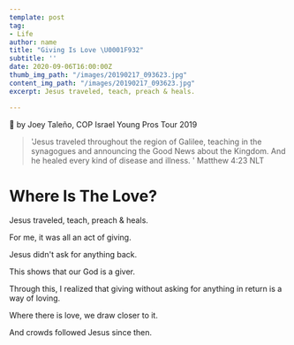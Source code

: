 ```yaml
---
template: post
tag:
- Life
author: name
title: "Giving Is Love \U0001F932"
subtitle: ''
date: 2020-09-06T16:00:00Z
thumb_img_path: "/images/20190217_093623.jpg"
content_img_path: "/images/20190217_093623.jpg"
excerpt: Jesus traveled, teach, preach & heals.

---
```

📸 by Joey Taleño, COP Israel Young Pros Tour 2019

> 'Jesus traveled throughout the region of Galilee, teaching in the synagogues and announcing the Good News about the Kingdom. And he healed every kind of disease and illness. ' Matthew 4:23 NLT

# Where Is The Love?

Jesus traveled, teach, preach & heals.

For me, it was all an act of giving.

Jesus didn't ask for anything back.

This shows that our God is a giver.

Through this, I realized that giving without asking for anything in return is a way of loving.

Where there is love, we draw closer to it.

And crowds followed Jesus since then.